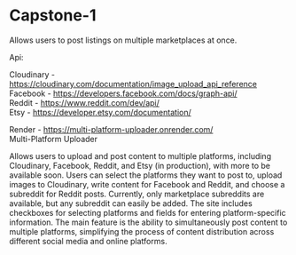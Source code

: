 # Capstone-1
Allows users to post listings on multiple marketplaces at once.

Api:

Cloudinary - https://cloudinary.com/documentation/image_upload_api_reference  
Facebook - https://developers.facebook.com/docs/graph-api/  
Reddit - https://www.reddit.com/dev/api/  
Etsy - https://developer.etsy.com/documentation/  

Render - https://multi-platform-uploader.onrender.com/  
Multi-Platform Uploader  
  
Allows users to upload and post content to multiple platforms, including Cloudinary, Facebook, Reddit, and Etsy (in production), with more to be available soon. Users can select the platforms they want to post to, upload images to Cloudinary, write content for Facebook and Reddit, and choose a subreddit for Reddit posts. Currently, only marketplace subreddits are available, but any subreddit can easily be added. The site includes checkboxes for selecting platforms and fields for entering platform-specific information. The main feature is the ability to simultaneously post content to multiple platforms, simplifying the process of content distribution across different social media and online platforms.
